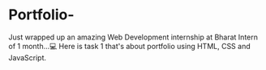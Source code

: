 # Portfolio-
Just wrapped up an amazing Web Development internship at Bharat Intern of 1 month...💻 Here is task 1 that's about portfolio using HTML, CSS and JavaScript.
